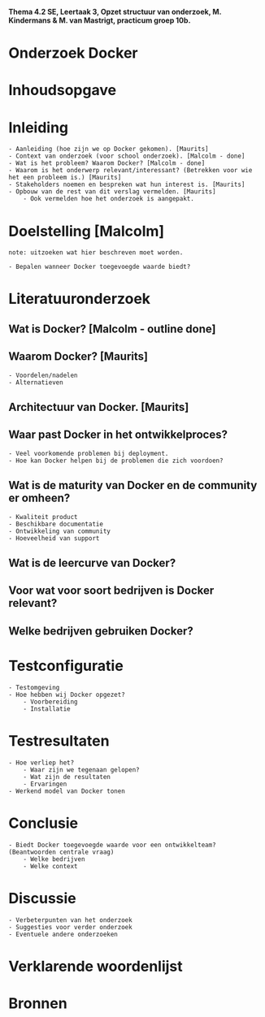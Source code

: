__Thema 4.2 SE, Leertaak 3, Opzet structuur van onderzoek, M. Kindermans & M. van Mastrigt, practicum groep 10b.__

# Onderzoek Docker

# Inhoudsopgave

# Inleiding
	- Aanleiding (hoe zijn we op Docker gekomen). [Maurits]
	- Context van onderzoek (voor school onderzoek). [Malcolm - done]
	- Wat is het probleem? Waarom Docker? [Malcolm - done]
	- Waarom is het onderwerp relevant/interessant? (Betrekken voor wie het een probleem is.) [Maurits]
	- Stakeholders noemen en bespreken wat hun interest is. [Maurits]
	- Opbouw van de rest van dit verslag vermelden. [Maurits]
		- Ook vermelden hoe het onderzoek is aangepakt.

# Doelstelling [Malcolm]
`note: uitzoeken wat hier beschreven moet worden.`

	- Bepalen wanneer Docker toegevoegde waarde biedt?

# Literatuuronderzoek
## Wat is Docker? [Malcolm - outline done]
## Waarom Docker? [Maurits]
	- Voordelen/nadelen
	- Alternatieven

## Architectuur van Docker. [Maurits]

## Waar past Docker in het ontwikkelproces?
	- Veel voorkomende problemen bij deployment.
	- Hoe kan Docker helpen bij de problemen die zich voordoen?
## Wat is de maturity van Docker en de community er omheen?
	- Kwaliteit product
	- Beschikbare documentatie
	- Ontwikkeling van community
	- Hoeveelheid van support
## Wat is de leercurve van Docker?
## Voor wat voor soort bedrijven is Docker relevant?
## Welke bedrijven gebruiken Docker?

# Testconfiguratie
	- Testomgeving
	- Hoe hebben wij Docker opgezet?
		- Voorbereiding
		- Installatie

# Testresultaten
	- Hoe verliep het?
		- Waar zijn we tegenaan gelopen?
		- Wat zijn de resultaten
		- Ervaringen
	- Werkend model van Docker tonen

# Conclusie
	- Biedt Docker toegevoegde waarde voor een ontwikkelteam? (Beantwoorden centrale vraag)
		- Welke bedrijven
		- Welke context

# Discussie
	- Verbeterpunten van het onderzoek
	- Suggesties voor verder onderzoek
	- Eventuele andere onderzoeken

# Verklarende woordenlijst

# Bronnen
